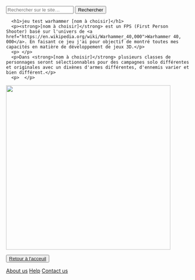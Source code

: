 <html lang="fr">
    <head>
        <meta charset="utf-8">
        <title>GifMignon/About_us</title>
    </head>

  <body>
<form>
<input type="text" id="input" name="input" placeholder="Rechercher sur le site…">
<input type="button" id="bouton" value="Rechercher" onclick="controle()">
</form>
      
      <h1>jeu test warhammer [nom à choisir]</h1>
      <p><strong>[nom à choisir]</strong> est un FPS (First Person Shooter) basé sur l'univers de <a href="https://en.wikipedia.org/wiki/Warhammer_40,000">Warhammer 40, 000</a>. En faisant ce jeu j'ai pour objectif de montré toutes mes capacités en matière de développement de jeux 3D.</p>
      <p> </p>
      <p>Dans <strong>[nom à choisir]</strong> plusieurs classes de personnages seront sélectionnables pour des campagnes solo différentes et originales avec un dixènes d'armes différentes, d'ennemis varier et bien différent.</p>
      <p>  </p>
<div class="conteneur-flexbox">
  <div class="box">
    <p class="click"></p>
    <!--le lien vers la grande image qui sera affichée lors du clic sur la vignette carrée -->
      <a href="https://media.discordapp.net/attachments/884718653348667412/885045909946241054/Screenshot_1.png?width=694&height=390" data-lightbox="image-1">
        <!--le lien vers la petite image carrée qui sert de vignette -->
      <img src="https://media.discordapp.net/attachments/884718653348667412/885045909946241054/Screenshot_1.png?width=694&height=390" style="width: 450px;"></a>
  </div>
 
</div>
    <p></p>
    <button><a href="https://maevebestdev.github.io/Main_Page/">Retour à l'acceuil</a></button>
<p> </p>
    <a href="https://maevebestdev.github.io/About_Us/">About us</a>
    <a href="https://maevebestdev.github.io/Help/">Help</a>
    <a href="https://maevebestdev.github.io/Contact_Us/">Contact us</a>
<script src="script.js"></script>
